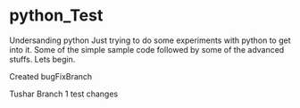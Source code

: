 # python_Test
Undersanding python
Just trying to do some experiments with python to get into it.
Some of the simple sample code followed by some of the advanced stuffs.
Lets begin.

Created bugFixBranch

Tushar Branch 1 test changes